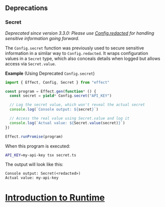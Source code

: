## Deprecations

### Secret <Badge text="Deprecated" variant="caution" />

_Deprecated since version 3.3.0: Please use [Config.redacted](#handling-sensitive-values) for handling sensitive information going forward._

The `Config.secret` function was previously used to secure sensitive information in a similar way to `Config.redacted`. It wraps configuration values in a `Secret` type, which also conceals details when logged but allows access via `Secret.value`.

**Example** (Using Deprecated `Config.secret`)

```ts twoslash title="secret.ts"
import { Effect, Config, Secret } from "effect"

const program = Effect.gen(function* () {
  const secret = yield* Config.secret("API_KEY")

  // Log the secret value, which won't reveal the actual secret
  console.log(`Console output: ${secret}`)

  // Access the real value using Secret.value and log it
  console.log(`Actual value: ${Secret.value(secret)}`)
})

Effect.runPromise(program)
```

When this program is executed:

```sh showLineNumbers=false
API_KEY=my-api-key tsx secret.ts
```

The output will look like this:

```ansi showLineNumbers=false
Console output: Secret(<redacted>)
Actual value: my-api-key
```

# [Introduction to Runtime](https://effect.website/docs/runtime/)
